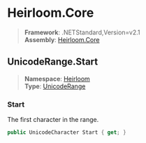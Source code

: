 # Heirloom.Core

> **Framework**: .NETStandard,Version=v2.1  
> **Assembly**: [Heirloom.Core][0]  

## UnicodeRange.Start

> **Namespace**: [Heirloom][0]  
> **Type**: [UnicodeRange][1]  

### Start

The first character in the range.

```cs
public UnicodeCharacter Start { get; }
```

[0]: ../../../Heirloom.Core.md
[1]: ../UnicodeRange.md
